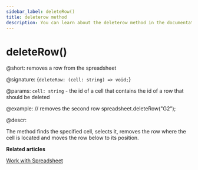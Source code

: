 ```yaml
---
sidebar_label: deleteRow()
title: deleterow method
description: You can learn about the deleterow method in the documentation of the DHTMLX JavaScript Spreadsheet library. Browse developer guides and API reference, try out code examples and live demos, and download a free 30-day evaluation version of DHTMLX Spreadsheet.
---
```


# deleteRow()

@short: removes a row from the spreadsheet

@signature: {`deleteRow: (cell: string) => void;`}

@params:
`cell: string` - the id of a cell that contains the id of a row that should be deleted

@example:
// removes the second row
spreadsheet.deleteRow("G2");

@descr:

The method finds the specified cell, selects it, removes the row where the cell is located and moves the row below to its position.

**Related articles**

[Work with Spreadsheet](working_with_ssheet.md#addingremoving-rows-and-columns)
